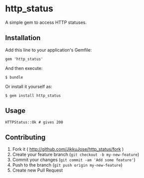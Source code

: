 # http_status

A simple gem to access HTTP statuses.

## Installation

Add this line to your application's Gemfile:

    gem 'http_status'

And then execute:

    $ bundle

Or install it yourself as:

    $ gem install http_status

## Usage

    HTTPStatus::Ok # gives 200

## Contributing

1. Fork it ( http://github.com/JikkuJose/http_status/fork )
2. Create your feature branch (`git checkout -b my-new-feature`)
3. Commit your changes (`git commit -am 'Add some feature'`)
4. Push to the branch (`git push origin my-new-feature`)
5. Create new Pull Request
